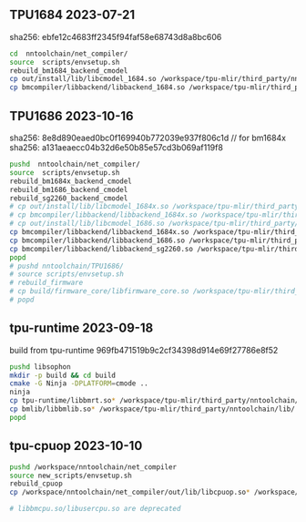 ## TPU1684 2023-07-21
sha256: ebfe12c4683ff2345f94faf58e68743d8a8bc606

``` bash
cd  nntoolchain/net_compiler/
source  scripts/envsetup.sh
rebuild_bm1684_backend_cmodel
cp out/install/lib/libcmodel_1684.so /workspace/tpu-mlir/third_party/nntoolchain/lib/
cp bmcompiler/libbackend/libbackend_1684.so /workspace/tpu-mlir/third_party/nntoolchain/lib/
```

## TPU1686 2023-10-16
sha256: 8e8d890eaed0bc0f169940b772039e937f806c1d  // for bm1684x
sha256: a131aeaecc04b32d6e50b85e57cd3b069af119f8

``` bash
pushd  nntoolchain/net_compiler/
source  scripts/envsetup.sh
rebuild_bm1684x_backend_cmodel
rebuild_bm1686_backend_cmodel
rebuild_sg2260_backend_cmodel
# cp out/install/lib/libcmodel_1684x.so /workspace/tpu-mlir/third_party/nntoolchain/lib/
# cp bmcompiler/libbackend/libbackend_1684x.so /workspace/tpu-mlir/third_party/nntoolchain/lib/
# cp out/install/lib/libcmodel_1686.so /workspace/tpu-mlir/third_party/nntoolchain/lib/libcmodel_1688.so
cp bmcompiler/libbackend/libbackend_1684x.so /workspace/tpu-mlir/third_party/nntoolchain/lib/libbackend_1684x.so
cp bmcompiler/libbackend/libbackend_1686.so /workspace/tpu-mlir/third_party/nntoolchain/lib/libbackend_1688.so
cp bmcompiler/libbackend/libbackend_sg2260.so /workspace/tpu-mlir/third_party/nntoolchain/lib/libbackend_sg2260.so
popd
# pushd nntoolchain/TPU1686/
# source scripts/envsetup.sh
# rebuild_firmware
# cp build/firmware_core/libfirmware_core.so /workspace/tpu-mlir/third_party/nntoolchain/lib/libbm1684x_kernel_module.so
# popd
```

## tpu-runtime 2023-09-18
build from tpu-runtime 969fb471519b9c2cf34398d914e69f27786e8f52
``` bash
pushd libsophon
mkdir -p build && cd build
cmake -G Ninja -DPLATFORM=cmode ..
ninja
cp tpu-runtime/libbmrt.so* /workspace/tpu-mlir/third_party/nntoolchain/lib/
cp bmlib/libbmlib.so* /workspace/tpu-mlir/third_party/nntoolchain/lib/
popd
```


## tpu-cpuop 2023-10-10

```bash
pushd /workspace/nntoolchain/net_compiler
source new_scripts/envsetup.sh
rebuild_cpuop
cp /workspace/nntoolchain/net_compiler/out/lib/libcpuop.so* /workspace/tpu-mlir/third_party/nntoolchain/lib/

# libbmcpu.so/libusercpu.so are deprecated
```
